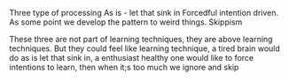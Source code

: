 Three type of processing
As is - let that sink in
Forcedful intention driven. As some point we develop the pattern to weird things.
Skippism

These three are not part of learning techniques, they are above learning techniques. But they could feel like learning technique, a tired brain would do as is let that sink in, a enthusiast healthy one would like to force intentions to learn, then when it;s too much we ignore and skip
